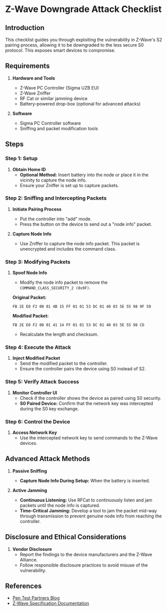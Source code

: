 # Z-Wave Downgrade Attack Checklist

## Introduction
This checklist guides you through exploiting the vulnerability in Z-Wave's S2 pairing process, allowing it to be downgraded to the less secure S0 protocol. This exposes smart devices to compromise. 

## Requirements
1. **Hardware and Tools**
    - Z-Wave PC Controller (Sigma UZB EU)
    - Z-Wave Zniffer
    - RF Cat or similar jamming device
    - Battery-powered drop-box (optional for advanced attacks)

2. **Software**
    - Sigma PC Controller software
    - Sniffing and packet modification tools

## Steps

### Step 1: Setup
1. **Obtain Home ID**
    - **Optional Method:** Insert battery into the node or place it in the vicinity to capture the node info.
    - Ensure your Zniffer is set up to capture packets.

### Step 2: Sniffing and Intercepting Packets
1. **Initiate Pairing Process**
    - Put the controller into "add" mode.
    - Press the button on the device to send out a "node info" packet.

2. **Capture Node Info**
    - Use Zniffer to capture the node info packet. This packet is unencrypted and includes the command class.

### Step 3: Modifying Packets
1. **Spoof Node Info**
    - Modify the node info packet to remove the `COMMAND_CLASS_SECURITY_2 (0x9F)`.

    **Original Packet:**
    ```
    FB 2E E0 F2 00 01 4B 15 FF 01 01 53 DC 01 40 03 5E 55 98 9F 59
    ```

    **Modified Packet:**
    ```
    FB 2E E0 F2 00 01 41 14 FF 01 01 53 DC 01 40 03 5E 55 98 CD
    ```
    - Recalculate the length and checksum.

### Step 4: Execute the Attack
1. **Inject Modified Packet**
    - Send the modified packet to the controller.
    - Ensure the controller pairs the device using S0 instead of S2.

### Step 5: Verify Attack Success
1. **Monitor Controller UI**
    - Check if the controller shows the device as paired using S0 security.
    - **S0 Paired Device:** Confirm that the network key was intercepted during the S0 key exchange.

### Step 6: Control the Device
1. **Access Network Key**
    - Use the intercepted network key to send commands to the Z-Wave devices.

## Advanced Attack Methods
1. **Passive Sniffing**
    - **Capture Node Info During Setup:** When the battery is inserted.
  
2. **Active Jamming**
    - **Continuous Listening:** Use RFCat to continuously listen and jam packets until the node info is captured.
    - **Time-Critical Jamming:** Develop a tool to jam the packet mid-way through transmission to prevent genuine node info from reaching the controller.

## Disclosure and Ethical Considerations
1. **Vendor Disclosure**
    - Report the findings to the device manufacturers and the Z-Wave Alliance.
    - Follow responsible disclosure practices to avoid misuse of the vulnerability.

## References
- [Pen Test Partners Blog](https://www.pentestpartners.com/security-blog/z-shave-exploiting-z-wave-downgrade-attacks/)
- [Z-Wave Specification Documentation](http://zwavepublic.com/sites/default/files/command_class_specs_2017A/SDS11846-20%20Z-Wave%20Plus%20Role%20Type%20Specification.pdf)
